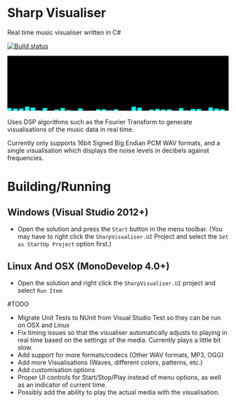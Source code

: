 # Sharp Visualiser
Real time music visualiser written in C#

[![Build status](https://ci.appveyor.com/api/projects/status/0ita9pts97w7e95n/branch/master?svg=true)](https://ci.appveyor.com/project/RossMeikleham/sharpvisualiser/branch/master)

![visual](/images/visual.gif?raw=true)

Uses DSP algorithms such as the Fourier Transform to generate visualisations of the 
music data in real time.

Currently only supports 16bit Signed Big Endian PCM WAV formats, and a single
visualisation which displays the noise levels in decibels against frequencies.


# Building/Running
## Windows (Visual Studio 2012+)
- Open the solution and press the `Start` button in the menu toolbar. (You may have to right click the `SharpVisualiser.UI` Project and select the `Set as StartUp Project` option first.) 

## Linux And OSX (MonoDevelop 4.0+)
- Open the solution and right click the `SharpVisualiser.UI` project and select `Run Item`


#TODO
- Migrate Unit Tests to NUnit from Visual Studio Test so they can be run on OSX and Linux
- Fix timing issues so that the visualiser automatically adjusts to playing
  in real time based on the settings of the media. Currently plays a little
  bit slow.
- Add support for more formats/codecs (Other WAV formats, MP3, OGG)
- Add more Visualisations (Waves, different colors, patterns, etc.)
- Add customisation options 
- Proper UI controls for Start/Stop/Play instead of menu options, as well
  as an indicator of current time.
- Possibly add the ability to play the actual media with the
  visualisation.

